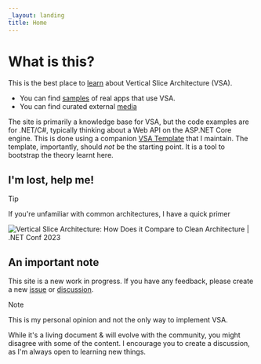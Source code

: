 ```yaml
---
_layout: landing
title: Home
---
```


# What is this?

This is the best place to [learn](~/learn/overview.md) about Vertical Slice Architecture (VSA).

- You can find [samples](~/samples.md) of real apps that use VSA.
- You can find curated external [media](~/media.md)

The site is primarily a knowledge base for VSA, but the code examples are for .NET/C#, typically thinking about a Web API on the ASP.NET Core engine. This is done using a companion [VSA Template]() that I maintain. The template, importantly, should *not* be the starting point. It is a tool to bootstrap the theory learnt here.

## I'm lost, help me!

> [!TIP]
> If you're unfamiliar with common architectures, I have a quick primer
> 
> ![Vertical Slice Architecture: How Does it Compare to Clean Architecture | .NET Conf 2023](https://www.youtube.com/watch?v=T-EwN9UqRwE)

## An important note

This site is a new work in progress. If you have any feedback, please create a new [issue](https://github.com/Hona/VerticalSliceArchitecture.Documentation/issues) or [discussion](https://github.com/Hona/VerticalSliceArchitecture.Documentation/discussions).

> [!NOTE]
> This is my personal opinion and not the only way to implement VSA. 
>
> While it's a living document & will evolve with the community, you might disagree with some of the content. 
> I encourage you to create a discussion, as I'm always open to learning new things.